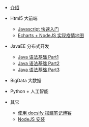 <!-- docs/_sidebar.md -->
* [介绍](README "Think About AI")

* Html5 大前端
    * [Javascript 快速入门](html5/01_Javascript/)
    * [Echarts + NodeJS 实现疫情地图](javaee/)

* JavaEE 分布式开发
    * [Java 语法基础 Part1](javaee/)
    * [Java 语法基础 Part2](javaee/)
    * [Java 语法基础 Part3](javaee/)

* BigData 大数据

* Python + 人工智能

* 其它
    * [使用 docsify 搭建笔记博客](other/01_docsify/ "使用 docsify 搭建笔记博客")
    * [NodeJS 安装](other/02_XXXX)